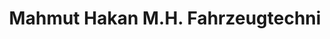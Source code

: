 ---
title: "Mahmut Hakan M.H. Fahrzeugtechni"
url: /steinau-an-der-strasse/mahmut-hakan-m-h-fahrzeugtechni/
shop: Autowerkstatt
---